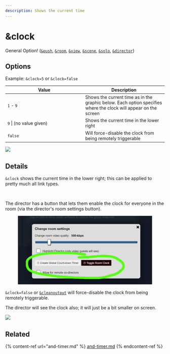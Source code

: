```yaml
---
description: Shows the current time
---
```


# \&clock

General Option! ([`&push`](../../source-settings/push.md), [`&room`](../../general-settings/room.md), [`&view`](../view-parameters/view.md), [`&scene`](../view-parameters/scene.md), [`&solo`](../mixer-scene-parameters/and-solo.md), [`&director`](../../viewers-settings/director.md))

## Options

Example: `&clock=5` or `&clock=false`

<table><thead><tr><th width="232">Value</th><th>Description</th></tr></thead><tbody><tr><td><code>1</code> - <code>9</code></td><td>Shows the current time as in the graphic below. Each option specifies where the clock will appear on the screen</td></tr><tr><td><code>9</code> | (no value given)</td><td>Shows the current time in the lower right</td></tr><tr><td><code>false</code></td><td>Will force-disable the clock from being remotely triggerable</td></tr></tbody></table>

![](<../../.gitbook/assets/image (1) (10).png>)

## Details

`&clock` shows the current time in the lower right; this can be applied to pretty much all link types.

<figure><img src="../../.gitbook/assets/image (1) (8).png" alt=""><figcaption></figcaption></figure>

The director has a button that lets them enable the clock for everyone in the room (via the director's room settings button).

<figure><img src="../../.gitbook/assets/image (3) (3) (1).png" alt=""><figcaption></figcaption></figure>

`&clock=false` or [`&cleanoutput`](../design-parameters/cleanoutput.md) will force-disable the clock from being remotely triggerable.

The director will see the clock also; it will just be a bit smaller on screen.

![](<../../.gitbook/assets/image (1) (1) (1) (3).png>)

## Related

{% content-ref url="and-timer.md" %}
[and-timer.md](and-timer.md)
{% endcontent-ref %}

